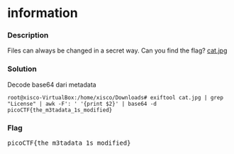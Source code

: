 <h1>information</h1>
<h3>Description</h3>
<p>Files can always be changed in a secret way. Can you find the flag? <a href='https://mercury.picoctf.net/static/e5825f58ef798fdd1af3f6013592a971/cat.jpg'>cat.jpg</a></p>
<h3>Solution</h3>
<p>Decode base64 dari metadata</p>

```console
root@xisco-VirtualBox:/home/xisco/Downloads# exiftool cat.jpg | grep "License" | awk -F': ' '{print $2}' | base64 -d
picoCTF{the_m3tadata_1s_modified}
```
<h3>Flag</h3>
<pre>
picoCTF{the_m3tadata_1s_modified}
</pre>
